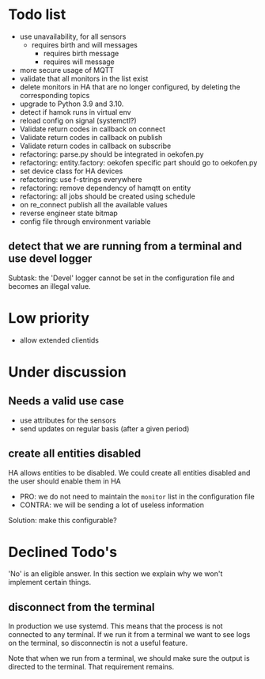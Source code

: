 # Todo list

- use unavailability, for all sensors
  - requires birth and will messages
    - requires birth message
    - requires will message
- more secure usage of MQTT
- validate that all monitors in the list exist
- delete monitors in HA that are no longer configured, by deleting the corresponding topics
- upgrade to Python 3.9 and 3.10.
- detect if hamok runs in virtual env
- reload config on signal (systemctl?)
- Validate return codes in callback on connect
- Validate return codes in callback on publish
- Validate return codes in callback on subscribe
- refactoring: parse.py should be integrated in oekofen.py
- refactoring: entity.factory: oekofen specific part should go to oekofen.py
- set device class for HA devices
- refactoring: use f-strings everywhere
- refactoring: remove dependency of hamqtt on entity
- refactoring: all jobs should be created using schedule
- on re_connect publish all the available values
- reverse engineer state bitmap
- config file through environment variable

## detect that we are running from a terminal and use devel logger

Subtask: the 'Devel' logger cannot be set in the configuration file and becomes an illegal value.

# Low priority

- allow extended clientids

# Under discussion

## Needs a valid use case

- use attributes for the sensors
- send updates on regular basis (after a given period)


## create all entities disabled

HA allows entities to be disabled. We could create all entities disabled and the user should enable them in HA

- PRO: we do not need to maintain the `monitor` list in the configuration file
- CONTRA: we will be sending a lot of useless information

Solution: make this configurable?

# Declined Todo's

'No' is an eligible answer. In this section we explain why we won't implement certain things.

## disconnect from the terminal

In production we use systemd. This means that the process is not connected to any terminal. If we run it from a terminal we want to see logs on the terminal, so disconnectin is not a useful feature.

Note that when we run from a terminal, we should make sure the output is directed to the terminal. That requirement remains.